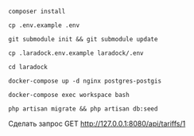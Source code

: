 
```
composer install
```


```
cp .env.example .env
```

```
git submodule init && git submodule update 
```

```
cp .laradock.env.example laradock/.env
```

```
cd laradock 
```

```
docker-compose up -d nginx postgres-postgis 
```

```
docker-compose exec workspace bash  
```

```
php artisan migrate && php artisan db:seed  
```

Сделать запрос
GET http://127.0.0.1:8080/api/tariffs/1
